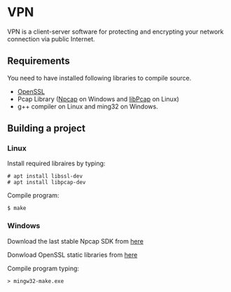 # VPN
VPN is a client-server software for protecting and encrypting your network connection via public Internet.

## Requirements
You need to have installed following libraries to compile source.
 * [OpenSSL](https://www.openssl.org)
 * Pcap Library ([Npcap](https://nmap.org/npcap) on Windows and [libPcap](https://www.tcpdump.org) on Linux)
 * g++ compiler on Linux and ming32 on Windows.
## Building a project

### Linux
Install required libraires by typing:
```
# apt install libssl-dev
# apt install libpcap-dev
```
Compile program:
```
$ make
```

### Windows
Download the last stable Npcap SDK from [here](https://nmap.org/npcap)

Donwload OpenSSL static libraries from [here](http://www.wittfella.com/openssl)

Compile program typing:
```
> mingw32-make.exe
```
